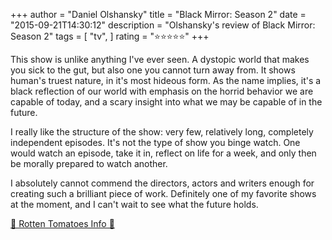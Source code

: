 +++
author = "Daniel Olshansky"
title = "Black Mirror: Season 2"
date = "2015-09-21T14:30:12"
description = "Olshansky's review of Black Mirror: Season 2"
tags = [
    "tv",
]
rating = "⭐⭐⭐⭐⭐"
+++

This show is unlike anything I've ever seen. A dystopic world that makes you sick to the gut, but also one you cannot turn away from. It shows human's truest nature, in it's most hideous form.  As the name implies, it's a black reflection of our world with emphasis on the horrid behavior we are capable of today, and a scary insight into what we may be capable of in the future.  

I really like the structure of the show: very few, relatively long, completely independent episodes. It's not the type of show you binge watch. One would watch an episode, take it in, reflect on life for a week, and only then be morally prepared to watch another.

I absolutely cannot commend the directors, actors and writers enough for creating such a brilliant piece of work. Definitely one of my favorite shows at the moment, and I can't wait to see what the future holds.

[🍅 Rotten Tomatoes Info 🍅](https://www.rottentomatoes.com//tv/black_mirror/s02)